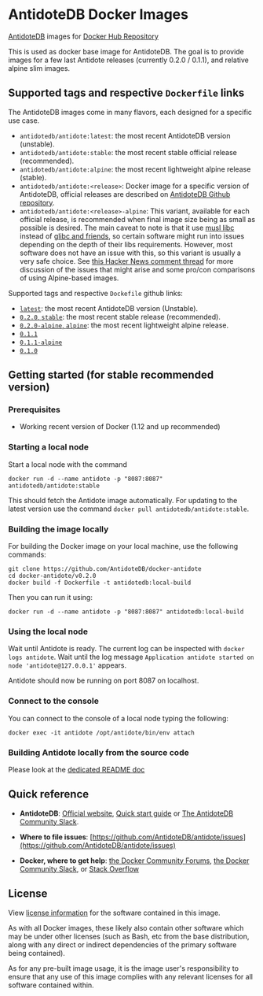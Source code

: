 # AntidoteDB Docker Images

[AntidoteDB][AntidoteDB-website] images for [Docker Hub Repository][AntidoteDB-dockerhub-link]

This is used as docker base image for AntidoteDB. 
The goal is to provide images for a few last Antidote releases (currently 0.2.0 / 0.1.1), and relative alpine slim images.

## Supported tags and respective `Dockerfile` links

The AntidoteDB images come in many flavors, each designed for a specific use case.
- `antidotedb/antidote:latest`: the most recent AntidoteDB version (unstable).
- `antidotedb/antidote:stable`: the most recent stable official release (recommended).
- `antidotedb/antidote:alpine`: the most recent lightweight alpine release (stable).
- `antidotedb/antidote:<release>`: Docker image for a specific <release> version of AntidoteDB, official releases are described on [AntidoteDB Github repository][AntidoteDB-github-releases-link].
- `antidotedb/antidote:<release>-alpine`: This variant, available for each official release, is recommended when final image size being as small as possible is desired. The main caveat to note is that it use [musl libc](http://www.musl-libc.org/) instead of [glibc and friends](http://www.etalabs.net/compare_libcs.html), so certain software might run into issues depending on the depth of their libs requirements. However, most software does not have an issue with this, so this variant is usually a very safe choice. See [this Hacker News comment thread](https://news.ycombinator.com/item?id=10782897) for more discussion of the issues that might arise and some pro/con comparisons of using Alpine-based images.

Supported tags and respective `Dockefile` github links:
- [`latest`](https://github.com/AntidoteDB/docker-antidote/blob/master/latest/Dockerfile): the most recent AntidoteDB version (Unstable).
- [`0.2.0`, `stable`](https://github.com/AntidoteDB/docker-antidote/blob/master/v0.2.0/Dockerfile): the most recent stable release (recommended).
- [`0.2.0-alpine`, `alpine`](https://github.com/AntidoteDB/docker-antidote/blob/master/v0.2.0-alpine/Dockerfile): the most recent lightweight alpine release.
- [`0.1.1`](https://github.com/AntidoteDB/docker-antidote/blob/master/v0.1.1/Dockerfile)
- [`0.1.1-alpine`](https://github.com/AntidoteDB/docker-antidote/blob/master/v0.1.1-alpine/Dockerfile)
- [`0.1.0`](https://github.com/AntidoteDB/docker-antidote/blob/master/v0.1.0/Dockerfile)

## Getting started (for stable recommended version)

### Prerequisites

- Working recent version of Docker (1.12 and up recommended)

### Starting a local node

Start a local node with the command
```
docker run -d --name antidote -p "8087:8087" antidotedb/antidote:stable
```

This should fetch the Antidote image automatically. For updating to the latest version use the command `docker pull antidotedb/antidote:stable`.

### Building the image locally

For building the Docker image on your local machine, use the following commands:
```
git clone https://github.com/AntidoteDB/docker-antidote
cd docker-antidote/v0.2.0
docker build -f Dockerfile -t antidotedb:local-build
```

Then you can run it using:
```
docker run -d --name antidote -p "8087:8087" antidotedb:local-build
```

### Using the local node

Wait until Antidote is ready. The current log can be inspected with `docker logs antidote`. Wait until the log message `Application antidote started on node 'antidote@127.0.0.1'` appears.

Antidote should now be running on port 8087 on localhost.

### Connect to the console

You can connect to the console of a local node typing the following:
```
docker exec -it antidote /opt/antidote/bin/env attach
```

### Building Antidote locally from the source code
Please look at the [dedicated README doc](https://github.com/AntidoteDB/docker-antidote/tree/master/local-build)

## Quick reference

- **AntidoteDB**: [Official website][AntidoteDB-website], [Quick start guide](https://antidotedb.gitbook.io/documentation/) or [The AntidoteDB Community Slack](https://antidotedb.slack.com/).

- **Where to file issues**: [https://github.com/AntidoteDB/antidote/issues](https://github.com/AntidoteDB/antidote/issues)

- **Docker, where to get help**: [the Docker Community Forums](https://forums.docker.com/), [the Docker Community Slack](https://blog.docker.com/2016/11/introducing-docker-community-directory-docker-community-slack/), or [Stack Overflow](https://stackoverflow.com/search?tab=newest&q=docker)

## License
View [license information](https://github.com/AntidoteDB/antidote/blob/master/LICENSE) for the software contained in this image.

As with all Docker images, these likely also contain other software which may be under other licenses (such as Bash, etc from the base distribution, along with any direct or indirect dependencies of the primary software being contained).

As for any pre-built image usage, it is the image user's responsibility to ensure that any use of this image complies with any relevant licenses for all software contained within.

[AntidoteDB-website]: https://www.antidotedb.eu/
[AntidoteDB-dockerhub-link]: https://hub.docker.com/r/antidotedb/antidote
[AntidoteDB-github-releases-link]: https://github.com/AntidoteDB/antidote/releases
